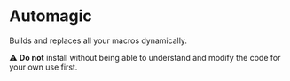 # Automagic

Builds and replaces all your macros dynamically.

⚠ **Do not** install without being able to understand and modify the code for your own use first.
